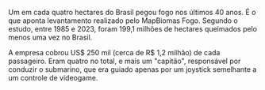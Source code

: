 Um em cada quatro hectares do Brasil pegou fogo nos últimos 40 anos. É o que aponta levantamento realizado pelo MapBiomas Fogo. Segundo o estudo, entre 1985 e 2023, foram 199,1 milhões de hectares queimados pelo menos uma vez no Brasil.

A empresa cobrou US$ 250 mil (cerca de R$ 1,2 milhão) de cada passageiro. Eram quatro no total, e mais um "capitão", responsável por conduzir o submarino, que era guiado apenas por um joystick semelhante a um controle de videogame.
